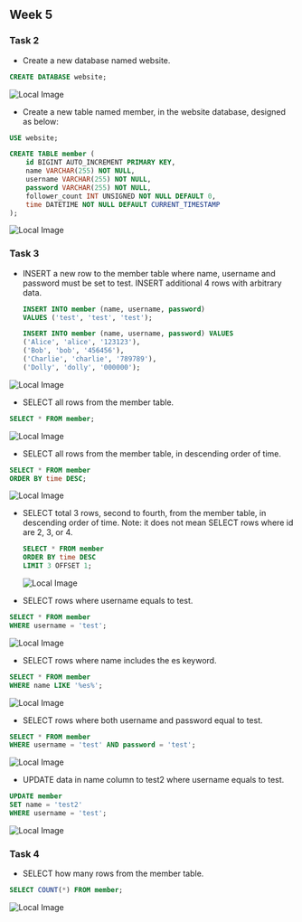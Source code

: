 ## Week 5

### Task 2

- Create a new database named website.

```sql
CREATE DATABASE website;

```

![Local Image](./screenshot/task2-1.png)

- Create a new table named member, in the website database, designed as below:

```sql
USE website;

```

```sql
CREATE TABLE member (
    id BIGINT AUTO_INCREMENT PRIMARY KEY,
    name VARCHAR(255) NOT NULL,
    username VARCHAR(255) NOT NULL,
    password VARCHAR(255) NOT NULL,
    follower_count INT UNSIGNED NOT NULL DEFAULT 0,
    time DATETIME NOT NULL DEFAULT CURRENT_TIMESTAMP
);

```

![Local Image](./screenshot/task2-2.png)

### Task 3

- INSERT a new row to the member table where name, username and password must be set to test.
  INSERT additional 4 rows with arbitrary data.

  ```sql
  INSERT INTO member (name, username, password)
  VALUES ('test', 'test', 'test');
  ```

  ```sql
  INSERT INTO member (name, username, password) VALUES
  ('Alice', 'alice', '123123'),
  ('Bob', 'bob', '456456'),
  ('Charlie', 'charlie', '789789'),
  ('Dolly', 'dolly', '000000');
  ```

![Local Image](./screenshot/task3-1.png)

- SELECT all rows from the member table.

```sql
SELECT * FROM member;
```

![Local Image](./screenshot/task3-2.png)

- SELECT all rows from the member table, in descending order of time.

```sql
SELECT * FROM member
ORDER BY time DESC;

```

![Local Image](./screenshot/task3-3.png)

- SELECT total 3 rows, second to fourth, from the member table, in descending order of time.
  Note: it does not mean SELECT rows where id are 2, 3, or 4.

  ```sql
  SELECT * FROM member
  ORDER BY time DESC
  LIMIT 3 OFFSET 1;

  ```

  ![Local Image](./screenshot/task3-4.png)

- SELECT rows where username equals to test.

```sql
SELECT * FROM member
WHERE username = 'test';

```

![Local Image](./screenshot/task3-5.png)

- SELECT rows where name includes the es keyword.

```sql
SELECT * FROM member
WHERE name LIKE '%es%';

```

![Local Image](./screenshot/task3-6.png)

- SELECT rows where both username and password equal to test.

```sql
SELECT * FROM member
WHERE username = 'test' AND password = 'test';

```

![Local Image](./screenshot/task3-7.png)

- UPDATE data in name column to test2 where username equals to test.

```sql
UPDATE member
SET name = 'test2'
WHERE username = 'test';
```

![Local Image](./screenshot/task3-8.png)

### Task 4

- SELECT how many rows from the member table.

```sql
SELECT COUNT(*) FROM member;

```

![Local Image](./screenshot/task4-1.png)
